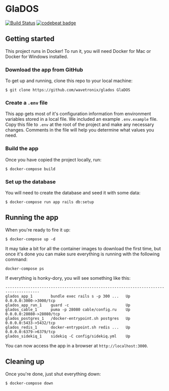 # GlaDOS

[![Build Status](https://travis-ci.org/wavetronix/glados.svg?branch=master)](https://travis-ci.org/wavetronix/glados)
[![codebeat badge](https://codebeat.co/badges/fedc55e1-aa4c-4be4-be6b-38c23eeadd37)](https://codebeat.co/projects/github-com-wavetronix-glados)

## Getting started

This project runs in Docker! To run it, you will need Docker for Mac or Docker
for Windows installed.

### Download the app from GitHub

To get up and running, clone this repo to your
local machine:

```
$ git clone https://github.com/wavetronix/glados GlaDOS
```

### Create a `.env` file

This app gets most of it's configuration information from environment variables
stored in a local file. We included an example `.env.example` file. Copy this
file to `.env` at the root of the project and make any necessary changes.
Comments in the file will help you determine what values you need.

### Build the app
Once you have copied the project locally, run:

```
$ docker-compose build
```

### Set up the database

You will need to create the database and seed it with some data:

```
$ docker-compose run app rails db:setup
```

## Running the app

When you're ready to fire it up:

```
$ docker-compose up -d
```

It may take a bit for all the container images to download the first time, but once it's done you can make sure everything is running with the following command:

```
docker-compose ps
```

If everything is honky-dory, you will see something like this:

```
-------------------------------------------------------------------------------------
glados_app_1        bundle exec rails s -p 300 ...   Up      0.0.0.0:3000->3000/tcp
glados_app_run_1    guard -c                         Up
glados_cable_1      puma -p 28080 cable/config.ru    Up      0.0.0.0:28080->28080/tcp
glados_postgres_1   /docker-entrypoint.sh postgres   Up      0.0.0.0:5433->5432/tcp
glados_redis_1      docker-entrypoint.sh redis ...   Up      0.0.0.0:6379->6379/tcp
glados_sidekiq_1    sidekiq -C config/sidekiq.yml    Up
```

You can now access the app in a browser at `http://localhost:3000`.

## Cleaning up

Once you're done, just shut everything down:

```
$ docker-compose down
```
